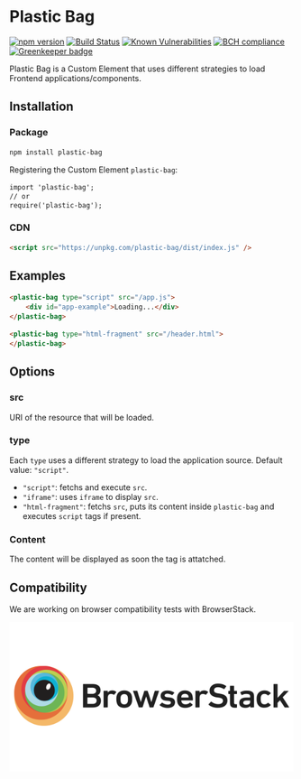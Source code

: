 # Plastic Bag

[![npm version](https://badge.fury.io/js/plastic-bag.svg)](https://badge.fury.io/js/plastic-bag)
[![Build Status](https://travis-ci.org/plastic-bag/plastic-bag.svg?branch=master)](https://travis-ci.org/plastic-bag/plastic-bag)
[![Known Vulnerabilities](https://snyk.io/test/github/plastic-bag/plastic-bag/badge.svg?targetFile=package.json)](https://snyk.io/test/github/plastic-bag/plastic-bag?targetFile=package.json)
[![BCH compliance](https://bettercodehub.com/edge/badge/plastic-bag/plastic-bag?branch=master)](https://bettercodehub.com/) [![Greenkeeper badge](https://badges.greenkeeper.io/plastic-bag/plastic-bag.svg)](https://greenkeeper.io/)

Plastic Bag is a Custom Element that uses different strategies to load Frontend applications/components.

## Installation

### Package

```sh
npm install plastic-bag
```

Registering the Custom Element `plastic-bag`:

```
import 'plastic-bag';
// or
require('plastic-bag');
```

### CDN

```html
<script src="https://unpkg.com/plastic-bag/dist/index.js" />
```

## Examples

```html
<plastic-bag type="script" src="/app.js">
    <div id="app-example">Loading...</div>
</plastic-bag>
```

```html
<plastic-bag type="html-fragment" src="/header.html">
</plastic-bag>
```

## Options

### src

URI of the resource that will be loaded.

### type

Each `type` uses a different strategy to load the application source. Default value: `"script"`.

- `"script"`: fetchs and execute `src`.
- `"iframe"`: uses `iframe` to display `src`.
- `"html-fragment"`: fetchs `src`, puts its content inside `plastic-bag` and executes `script` tags if present.

### Content

The content will be displayed as soon the tag is attatched.

## Compatibility

We are working on browser compatibility tests with BrowserStack.

![BrowserSatck Logo](images/browserstack-logo-600x315.png)
